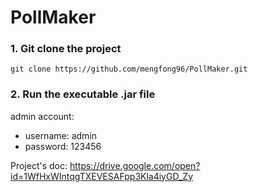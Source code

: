 # PollMaker

### 1. Git clone the project
```
git clone https://github.com/mengfong96/PollMaker.git
```

### 2. Run the executable .jar file

admin account: 
* username: admin
* password: 123456

Project's doc: https://drive.google.com/open?id=1WfHxWIntqgTXEVESAFpp3Kla4iyGD_Zy
